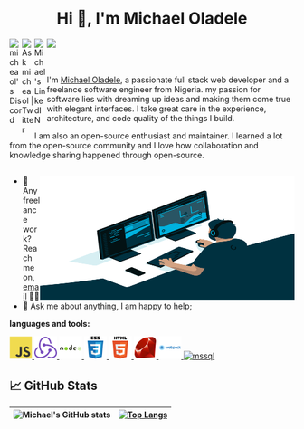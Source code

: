 <h1 align="center">Hi 👋, I'm Michael Oladele</h1>


<a href="https://discord.gg/micheaol">
  <img align="left" alt="micheaol's Discord" width="22px" src="https://raw.githubusercontent.com/peterthehan/peterthehan/master/assets/discord.svg" />
</a>
<a href="https://twitter.com/micheaol">
  <img align="left" alt="Ask micheaol | Twitter" width="22px" src="https://raw.githubusercontent.com/peterthehan/peterthehan/master/assets/twitter.svg" />
</a>
<a href="https://www.linkedin.com/in/micheaol/">
  <img align="left" alt="Michael's LinkedIN" width="22px" src="https://raw.githubusercontent.com/peterthehan/peterthehan/master/assets/linkedin.svg" />
</a>


![](https://visitor-badge.glitch.me/badge?page_id=micheaol)

<br />

I'm [Michael Oladele](https://github.com/micheaol/), a passionate full stack web developer and a freelance software engineer from Nigeria. my passion for software lies with dreaming up ideas and making them come true with elegant interfaces. I take great care in the experience, architecture, and code quality of the things I build.

I am also an open-source enthusiast and maintainer. I learned a lot from the open-source community and I love how collaboration and knowledge sharing happened through open-source.

##
<div>
      <img align="right" alt="GIF" src="https://github.com/micheaol/micheaol/blob/main/gif/code.gif?raw=true" width="450" height="220" />
  
</div>


  
  
- :incoming_envelope: Any freelance work? Reach me on, [email](mailto:micheaol80@gmail.com) :raising_hand_man:
- 💬 Ask me about anything, I am happy to help;

**languages and tools:**  

<p align="left"> <a href="https://developer.mozilla.org/en-US/docs/Web/JavaScript" target="_blank"> <img src="https://raw.githubusercontent.com/devicons/devicon/master/icons/javascript/javascript-original.svg" alt="javascript" width="40" height="40"/> </a>  <a href="https://redux.js.org" target="_blank"> <img src="https://raw.githubusercontent.com/devicons/devicon/master/icons/redux/redux-original.svg" alt="redux" width="40" height="40"/> </a><a href="https://nodejs.org" target="_blank" rel="noreferrer"> <img src="https://raw.githubusercontent.com/devicons/devicon/master/icons/nodejs/nodejs-original-wordmark.svg" alt="nodejs" width="40" height="40"/> </a> <a href="https://www.w3schools.com/css/" target="_blank"> <img src="https://raw.githubusercontent.com/devicons/devicon/master/icons/css3/css3-original-wordmark.svg" alt="css3" width="40" height="40"/> </a> <a href="https://www.w3.org/html/" target="_blank"> <img src="https://raw.githubusercontent.com/devicons/devicon/master/icons/html5/html5-original-wordmark.svg" alt="html5" width="40" height="40"/> </a> <a href="https://www.ruby-lang.org/en/" target="_blank"> <img src="https://raw.githubusercontent.com/devicons/devicon/master/icons/ruby/ruby-original.svg" alt="ruby" width="40" height="40"/> </a> <a href="https://webpack.js.org" target="_blank"> <img src="https://raw.githubusercontent.com/devicons/devicon/d00d0969292a6569d45b06d3f350f463a0107b0d/icons/webpack/webpack-original-wordmark.svg" alt="webpack" width="40" height="40"/> </a> <a href="https://www.microsoft.com/en-us/sql-server" target="_blank"> <img src="https://www.svgrepo.com/show/303229/microsoft-sql-server-logo.svg" alt="mssql" width="40" height="40"/> </a> </p>

##


## &#x1f4c8; GitHub Stats
![Michael's GitHub stats](https://github-readme-stats.vercel.app/api?username=anuraghazra&show_icons=true&theme=radical) | [![Top Langs](https://github-readme-stats.vercel.app/api/top-langs/?username=anuraghazra&layout=compact)](https://github.com/anuraghazra/github-readme-stats) |
| ------------- | ------------- |


<!-- <img src="https://github.com/micheaol/micheaol/blob/master/images/codeStats.svg" alt="Alternative Text"/> -->


<br />
<br />

